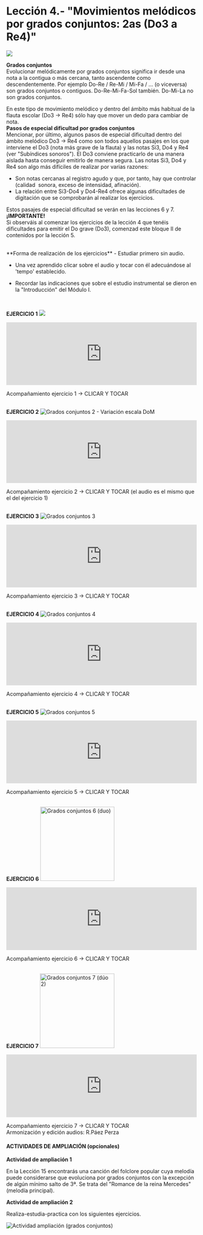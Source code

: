 
# Lección 4.- "Movimientos melódicos por grados conjuntos: 2as (Do3 a Re4)"

![](/assets/L4_Posiciones_EscDoM_Do3_Re4.gif)

**Grados conjuntos**<br />Evolucionar melódicamente por grados conjuntos significa ir desde una nota a la contigua o más cercana, tanto ascendente como descendentemente. Por ejemplo Do-Re / Re-Mi / Mi-Fa / ... (o viceversa) son grados conjuntos o contiguos. Do-Re-Mi-Fa-Sol también. Do-Mi-La no son grados conjuntos.

En este tipo de movimiento melódico y dentro del ámbito más habitual de la flauta escolar (Do3 -&gt; Re4) sólo hay que mover un dedo para cambiar de nota.
<br />
**Pasos de especial dificultad por grados conjuntos**<br />Mencionar, por último, algunos pasos de especial dificultad dentro del ámbito melódico Do3 -&gt; Re4 como son todos aquellos pasajes en los que interviene el Do3 (nota más grave de la flauta) y las notas Si3, Do4 y Re4 (ver "Subíndices sonoros"). El Do3 conviene practicarlo de una manera aislada hasta conseguir emitirlo de manera segura. Las notas Si3, Do4 y Re4 son algo más difíciles de realizar por varias razones:
 - Son notas cercanas al registro agudo y que, por tanto, hay que controlar (calidad  sonora, exceso de intensidad, afinación).
 - La relación entre Si3-Do4 y Do4-Re4 ofrece algunas dificultades de digitación que se comprobarán al realizar los ejercicios.

Estos pasajes de especial dificultad se verán en las lecciones 6 y 7.
<br />
**¡IMPORTANTE!**<br />Si observáis al comenzar los ejercicios de la lección 4 que tenéis dificultades para emitir el Do grave (Do3), comenzad este bloque II de contenidos por la lección 5.

<br />
**Forma de realización de los ejercicios**
- Estudiar primero sin audio.

- Una vez aprendido clicar sobre el audio y tocar con él adecuándose al 'tempo' establecido.

- Recordar las indicaciones que sobre el estudio instrumental se dieron en la "Introducción" del Módulo I.
<br />

**EJERCICIO 1**
![](/assets/L14_Ejer1_EscDo_Armoniza.gif)

<iframe width="100%" height="166" scrolling="no" frameborder="no" src="https://w.soundcloud.com/player/?url=https%3A//api.soundcloud.com/tracks/344090288&amp;color=%23ff5500&amp;auto_play=false&amp;hide_related=false&amp;show_comments=true&amp;show_user=true&amp;show_reposts=false"></iframe>

Acompañamiento ejercicio 1 -&gt; CLICAR Y TOCAR
<br />
<br />

**EJERCICIO 2**
<img src="img/L5_2_VarEsc_DoM.jpg" alt="Grados conjuntos 2 - Variación escala DoM" title="Grados conjuntos 2 - Variación escala DoM" />

<iframe width="100%" height="166" scrolling="no" frameborder="no" src="https://w.soundcloud.com/player/?url=https%3A//api.soundcloud.com/tracks/344090288&amp;color=%23ff5500&amp;auto_play=false&amp;hide_related=false&amp;show_comments=true&amp;show_user=true&amp;show_reposts=false"></iframe>

Acompañamiento ejercicio 2 -&gt; CLICAR Y TOCAR (el audio es el mismo que el del ejercicio 1)
<br />
<br />

**EJERCICIO 3**
<img src="img/L5_3.jpg" alt="Grados conjuntos 3" title="Grados conjuntos 3" />

<iframe width="100%" height="166" scrolling="no" frameborder="no" src="https://w.soundcloud.com/player/?url=https%3A//api.soundcloud.com/tracks/344090295&amp;color=%23ff5500&amp;auto_play=false&amp;hide_related=false&amp;show_comments=true&amp;show_user=true&amp;show_reposts=false"></iframe>

Acompañamiento ejercicio 3 -&gt; CLICAR Y TOCAR
<br />
<br />

**EJERCICIO 4**
<img src="img/L5_4.jpg" alt="Grados conjuntos 4" title="Grados conjuntos 4" />

<iframe width="100%" height="166" scrolling="no" frameborder="no" src="https://w.soundcloud.com/player/?url=https%3A//api.soundcloud.com/tracks/344090235&amp;color=%23ff5500&amp;auto_play=false&amp;hide_related=false&amp;show_comments=true&amp;show_user=true&amp;show_reposts=false"></iframe>

Acompañamiento ejercicio 4 -&gt; CLICAR Y TOCAR
<br />
<br />

**EJERCICIO 5**
<img src="img/L5_5.jpg" alt="Grados conjuntos 5" title="Grados conjuntos 5" />

<iframe width="100%" height="166" scrolling="no" frameborder="no" src="https://w.soundcloud.com/player/?url=https%3A//api.soundcloud.com/tracks/344090294&amp;color=%23ff5500&amp;auto_play=false&amp;hide_related=false&amp;show_comments=true&amp;show_user=true&amp;show_reposts=false"></iframe>

Acompañamiento ejercicio 5 -&gt; CLICAR Y TOCAR
<br />
<br />

**EJERCICIO 6**
<img src="img/L5_7_Duo.jpg" alt="Grados conjuntos 6 (duo)" title="Grados conjuntos 6 (duo)" height="196" />

<iframe width="100%" height="166" scrolling="no" frameborder="no" src="https://w.soundcloud.com/player/?url=https%3A//api.soundcloud.com/tracks/344090289&amp;color=%23ff5500&amp;auto_play=false&amp;hide_related=false&amp;show_comments=true&amp;show_user=true&amp;show_reposts=false"></iframe>

Acompañamiento ejercicio 6 -&gt; CLICAR Y TOCAR
<br />
<br />

**EJERCICIO 7**
<img src="img/L5_8_Duo.jpg" alt="Grados conjuntos 7 (dúo 2)" title="Grados conjuntos 7 (dúo 2)" height="197" />

<iframe width="100%" height="166" scrolling="no" frameborder="no" src="https://w.soundcloud.com/player/?url=https%3A//api.soundcloud.com/tracks/344090296&amp;color=%23ff5500&amp;auto_play=false&amp;hide_related=false&amp;show_comments=true&amp;show_user=true&amp;show_reposts=false"></iframe>

Acompañamiento ejercicio 7 -&gt; CLICAR Y TOCAR<br /> Armonización y edición audios: R.Páez Perza
<br />

#### ACTIVIDADES DE AMPLIACIÓN (opcionales)

**Actividad de ampliación 1**

En la Lección 15 encontrarás una canción del folclore popular cuya melodía puede considerarse que evoluciona por grados conjuntos con la excepción de algún mínimo salto de 3ª. Se trata del "Romance de la reina Mercedes" (melodía principal).

**Actividad de ampliación 2**

Realiza-estudia-practica con los siguientes ejercicios. 

<img src="img/Grados_Conjuntos.gif" alt="Actividad ampliación (grados conjuntos)" title="Actividad ampliación (grados conjuntos)" />
